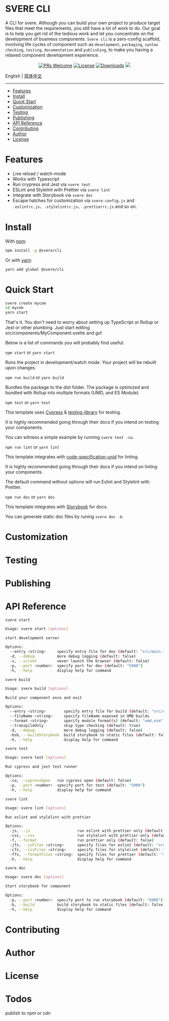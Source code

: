 # SVERE CLI

A CLI for svere. Although you can build your own project to produce target files that meet the requirements, you still have a lot of work to do. Our goal is to help you get rid of the tedious work and let you concentrate on the development of business components. `Svere cli` is a zero-config scaffold, involving life cycles of component such as `development`, `packaging`, `syntax checking`, `testing`, `documentation` and `publishing`, to make you having a relaxed component development experience.

<p align="center">
  <a href="https://github.com/FE-PIRL/svere/pulls"><img alt="PRs Welcome" src="https://img.shields.io/badge/PRs-welcome-brightgreen.svg" /></a>
  <a href="https://github.com/FE-PIRL/svere/blob/master/LICENSE"><img alt="License" src="https://img.shields.io/badge/License-MIT-blue.svg?style=flat-square" /></a>
  <a href="https://www.npmjs.com/package/@svere/cli"><img alt="Downloads" src="https://img.shields.io/npm/dm/@svere/cli" /></a>
  <a href="https://www.npmjs.com/package/@svere/cli" rel="nofollow"><img src="https://img.shields.io/npm/v/@svere/cli.svg?sanitize=true"></a>
</p>

English | [简体中文](https://github.com/FE-PIRL/svere/blob/master/README_ZH.md)

---

- [Features](#features)
- [Install](#install)
- [Quick Start](#quick-start)
- [Customization](#customization)
- [Testing](#testing)
- [Publishing](#publishing)
- [API Reference](#api-reference)
- [Contributing](#contributing)
- [Author](#author) 
- [License](#license) 

# Features

* Live reload / watch-mode
* Works with Typescript
* Run crypress and Jest via `svere test`
* ESLint and Stylelint with Prettier via `svere lint`
* Integrate with Storybook via `svere doc`
* Escape hatches for customization via `svere.config.js` and `.eslintrc.js`、`.stylelintrc.js`、`.prettierrc.js` and so on.

# Install

With [npm](https://www.npmjs.com/):

```bash
npm install -g @svere/cli
```

Or with [yarn](https://yarnpkg.com/lang/en/):

```bash
yarn add global @svere/cli
```

# Quick Start

```bash
svere create mycom
cd mycom
yarn start
```

That's it. You don't need to worry about setting up TypeScript or Rollup or Jest or other plumbing. 
Just start editing src/components/MyComponent.svelte and go!

Below is a list of commands you will probably find useful:

```npm start``` or ```yarn start```

Runs the project in development/watch mode. Your project will be rebuilt upon changes. 

```npm run build``` or ```yarn build```

Bundles the package to the dist folder. The package is optimized and bundled with Rollup into multiple formats (UMD, and ES Module).

```npm test``` or ```yarn test```

This template uses [Cypress](https://www.cypress.io/) & [testing-library](https://testing-library.com/docs/cypress-testing-library/intro/) for testing.

It is highly recommended going through their docs if you intend on testing your components.

You can witness a simple example by running `svere test -co`.

```npm run lint``` or ```yarn lint```

This template integrates with [code-specification-unid](https://github.com/FE-PIRL/code-specification-unid) for linting.

It is highly recommended going through their docs if you intend on linting your components.

The default command without options will run Eslint and Stylelint with Prettier.

```npm run doc``` or ```yarn doc```

This template integrates with [Storybook](https://storybook.js.org/) for docs.

You can generate static doc files by runing `svere doc -b`.


# Customization

# Testing

# Publishing

# API Reference

```svere start```

```bash
Usage: svere start [options]

start development server

Options:
  --entry <string>     specify entry file for dev (default: "src/main.ts")
  -d, --debug          more debug logging (default: false)
  -s, --silent         never launch the browser (default: false)
  -p, --port <number>  specify port for dev (default: "5000")
  -h, --help           display help for command
```

```svere build```

```bash
Usage: svere build [options]

Build your component once and exit

Options:
  --entry <string>        specify entry file for build (default: "src/components/index.ts")
  --fileName <string>     specify fileName exposed in UMD builds
  --format <string>       specify module format(s) (default: "umd,esm")
  --transpileOnly         skip type checking (default: true)
  -d, --debug             more debug logging (default: false)
  -bsb, --buildStorybook  build storybook to static files (default: false)
  -h, --help              display help for command
```

```svere test```

```bash
Usage: svere test [options]

Run cypress and jest test runner

Options:
  -co, --cypressOpen   run cypress open (default: false)
  -p, --port <number>  specify port for test (default: "5000")
  -h, --help           display help for command
```

```svere lint```

```bash
Usage: svere lint [options]

Run eslint and stylelint with prettier

Options:
  -js, --js                     run eslint with prettier only (default: false)
  -css, --css                   run stylelint with prettier only (default: false)
  -f, --format                  run prettier only (default: false)
  -jfs, --jsFiles <string>      specify files for eslint (default: "src/**/*.{js,jsx,ts,tsx,svelte}")
  -cfs, --cssFiles <string>     specify files for stylelint (default: "src/**/*.{less,postcss,css,scss,svelte}")
  -ffs, --formatFiles <string>  specify files for prettier (default: "src/**/*.{js,json,ts,tsx,svelte,css,less,scss,html,md}")
  -h, --help                    display help for command
```

```svere doc```

```bash
Usage: svere doc [options]

Start storybook for component

Options:
  -p, --port <number>  specify port to run storybook (default: "6006")
  -b, --build          build storybook to static files (default: false)
  -h, --help           display help for command
```

# Contributing
# Author
# License


# Todos

publish to npm or cdn